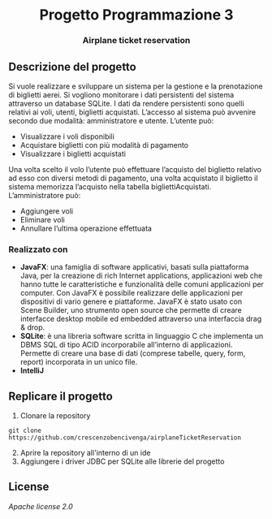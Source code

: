 <H1 align="center">Progetto Programmazione 3</H1>
<!--  README  -->

<h3 align="center">Airplane ticket reservation</h3>


<!-- Descrizione del progetto -->
## Descrizione del progetto
Si vuole realizzare e sviluppare un sistema per la gestione e la prenotazione di biglietti aerei.
Si vogliono monitorare i dati persistenti del sistema attraverso un database SQLite. 
I dati da rendere persistenti sono quelli relativi ai voli, utenti, biglietti acquistati. L’accesso al sistema può avvenire secondo due modalità: amministratore e utente.
L’utente può:
-	Visualizzare i voli disponibili
-	Acquistare biglietti con più modalità di pagamento
-	Visualizzare i biglietti acquistati

Una volta scelto il volo l’utente può effettuare l’acquisto del biglietto relativo ad esso con diversi metodi di pagamento, una volta acquistato il biglietto il sistema memorizza l’acquisto nella tabella bigliettiAcquistati.
L’amministratore può:
-	Aggiungere voli
-	Eliminare voli
-	Annullare l’ultima operazione effettuata

### Realizzato con
- <b>JavaFX</b>:  una famiglia di software applicativi, basati sulla piattaforma Java, per la creazione di rich Internet applications, applicazioni web che hanno tutte le caratteristiche e funzionalità delle comuni applicazioni per computer. Con JavaFX è possibile realizzare delle applicazioni per dispositivi di vario genere e piattaforme.
JavaFX è stato usato con Scene Builder, uno strumento open source che permette di creare interfacce desktop mobile ed embedded attraverso una interfaccia drag & drop.
- <b>SQLite</b>: è una libreria software scritta in linguaggio C che implementa un DBMS SQL di tipo ACID incorporabile all'interno di applicazioni. Permette di creare una base di dati (comprese tabelle, query, form, report) incorporata in un unico file.
- <b>IntelliJ</b>

<!-- GETTING STARTED -->
## Replicare il progetto

1. Clonare la repository
  ```
 git clone https://github.com/crescenzobencivenga/airplaneTicketReservation
  ```
2. Aprire la repository all'interno di un ide
3. Aggiungere i driver JDBC per SQLite alle librerie del progetto


<!-- LICENSE -->
## License
_Apache license 2.0_
